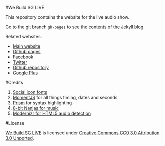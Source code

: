 #We Build SG LIVE

This repository contains the website for the live audio show.

Go to the git branch `gh-pages` to see the [contents of the Jekyll blog](https://github.com/sayanee/webuild-live/tree/gh-pages).

Related websites:

- [Main website](http://live.webuild.sg/)
- [Github pages](http://sayanee.github.io/webuild-live/)
- [Facebook](http://facebook.com/webuildsg)
- [Twitter](https://twitter.com/webuildsg)
- [Github repository](https://github.com/sayanee/webuild-live)
- [Google Plus](https://plus.google.com/115395182582724849094)



#Credits

1. [Social icon fonts](http://drinchev.github.io/monosocialiconsfont/)
1. [MomentJS](http://momentjs.com/) for all things timing, dates and seconds
1. [Prism](http://prismjs.com/index.html) for syntax highlighting
1. [8-bit Nanjas for music](http://freemusicarchive.org/music/8-Bit_Ninjas/Party_in_Space/kzz007_-_12_-_8-bit_ninjas_-_shiny_spaceship)
1. [Modernizr for HTML5 audio detection](http://modernizr.com/)

#License

[We Build SG LIVE](http://live.webuild.sg) is licensed under [Creative Commons CC0 3.0 Attribution 3.0 Unported](http://creativecommons.org/licenses/by/3.0).
